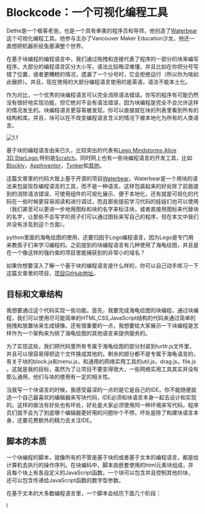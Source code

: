 # Blockcode：一个可视化编程工具

Dethe是一个极客老爸，也是一个具有审美的程序员和导师，他创造了[Waterbear](http://www.waterbearlang.com)这个可视化编程工具。他参与主办了Vancouver Maker  Education沙龙，他还一直想把机器折纸兔塞满整个世界。

在基于块编程的编程语言中，我们通过拖拽和连接代表了程序的一部分的块来编写程序。大部分的编程语言区分大小写，语法比较晦涩难懂，并且比如在你把分号写错了位置，或者更糟糕的情况，遗漏了一个分号时，它会拒绝运行（所以你为啥如此傲娇）。并且，现在使用的大部分编程语言使用的是英语，语法不能本土化。

作为对比，一个优秀的块编程语言可以完全消除语法错误。你写的程序有可能仍然没有很好地实现功能，但它绝对不会有语法错误，因为块编程是完全不会允许这样的情况发生的。块编程语言更容易被发现，你可以直接就在块的列表里看到所有的结构和库。并且，块可以在不改变编程语言含义的情况下被本地化为所有的人类语言。

![1.1](D:\maoyanan\500-lines-or-less-\pic\1.1.png)

基于块的编程语言由来已久，比较突出的代表有[Lego Mindstorms](https://www.lego.com/en-us/mindstorms/),[Alice 3D](http://www.alice.org/),[StarLogo](https://education.mit.edu/projects/starlogo-tng),特别是[Scratch](https://scratch.mit.edu/)。同时网上也有一些块编程语言的开发工具，比如[Blockly](https://developers.google.com/blockly/)，[AppInventor](http://appinventor.mit.edu/explore/)，[Tynker](https://www.tynker.com/)和[其他](https://en.wikipedia.org/wiki/Visual_programming_language)。

这篇文章里的代码大致上基于开源的项目[Waterbear](http://waterbearlang.com/)，Waterbear是一个用块的语法来包装现存编程语言的工具，而不是一种语言。这样包装起来的好处除了前面提到的消除语法错误、可使用组件的可视化展示、便于本地化，还有就是可视化的代码在一些时候更容易阅读和进行调试，而且那些提前学习代码的娃娃们也可以使用（我们甚至可以更进一步地用图标和块的名字来标注块，或者直接用图标来代替块的名字，让那些不会写字的孩子们可以通过图标来写自己的程序，但在本文中我们并没有涉及到这个方面）。

python里面的海龟绘图的使用，还要归因于Logo编程语言，因为Logo是专门用来教孩子们来学习编程的。之前提到的块编程语言有几种使用了海龟绘图，并且是在一个像这样的强约束的项目里能捕获到的非常小的域名？

如果你想要深入了解一个基于块的编程语言是什么样的，你可以自己动手练习一下这篇文章里的项目，[项目GitHub地址](https://dethe.github.io/500lines/blockcode/)。

## 目标和文章结构

我想要通过这个代码实现一些功能。首先，我要完成海龟绘图的块编程，通过块编程，我们可以使用尽可能简单的HTML,CSS,JavaScript结构的代码来通过简单的拖拽和放置块来生成镜像。还有很重要的一点，我想要给大家展示一下块编程是怎样作为一个架构来为除了海龟绘图的其他语言来提供服务的。

为了实现这些，我们把代码里所有专属于海龟绘图的部分封装到turtlr.js文件里，并且可以很容易得把这个文件换成其他的。剩余的部分都不是专属于海龟语言的，有关于块的block.js和menu.js，和通用的网络实用工具的util.js，drag.js，file.js 。这就是我的目标，虽然为了让项目不要变得很大，一些网络实用工具其实并没有那么通用，他们与块的使用有一定的相关性。

当我写一个块语言的时候，我感受最深的一点的是它是自己的IDE。你不能随便就选一个自己最喜欢的编辑器来写块代码，IDE必须和块语言本身一起去设计和实现的。这样的做法有好处也有坏处，好处是大家必须使用同一种环境来写代码，程序员们就不会为了到底哪个编辑器更好用的问题吵个不停。坏处是除了构建块语言本身，还要花费额外的精力去关注IDE。

## 脚本的本质

一个块编程的脚本，就像所有的不管是基于块的或者基于文本的编程语言，都是给计算机去执行的操作序列。在块编码中，脚本由嵌套使用的html元素块组成，并且每个块上有各自定义的JavaScript函数。一个块可以包含并且控制其他的块，还可以包含传递给JavaScript函数的数字型参数。

在基于文本的大多数编程语言里，一个脚本会经历下面几个阶段：



l